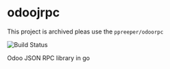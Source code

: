 # odoojrpc

This project is archived pleas use the `ppreeper/odoorpc`

![Build Status](https://github.com/ppreeper/odoojrpc/actions/workflows/go.yml/badge.svg)

Odoo JSON RPC library in go
